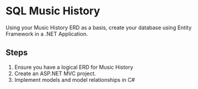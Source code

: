 # SQL Music History

Using your Music History ERD as a basis, create your database using Entity Framework in a .NET Application.


## Steps

1. Ensure you have a logical ERD for Music History
2. Create an ASP.NET MVC project.
3. Implement models and model relationships in C#
